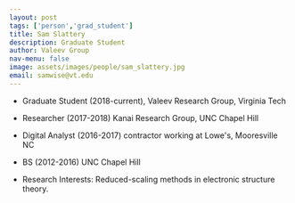 ```yaml
---
layout: post 
tags: ['person','grad_student']
title: Sam Slattery 
description: Graduate Student 
author: Valeev Group 
nav-menu: false 
image: assets/images/people/sam_slattery.jpg
email: samwise@vt.edu
---
```

- Graduate Student (2018-current), Valeev Research Group, Virginia Tech
- Researcher (2017-2018) Kanai Research Group, UNC Chapel Hill
- Digital Analyst (2016-2017) contractor working at Lowe's, Mooresville NC
- BS (2012-2016) UNC Chapel Hill

- Research Interests:
  Reduced-scaling methods in electronic structure theory.
